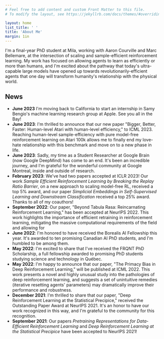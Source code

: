 ```yaml
---
# Feel free to add content and custom Front Matter to this file.
# To modify the layout, see https://jekyllrb.com/docs/themes/#overriding-theme-defaults

layout: home
list_title: ' '
title: 'About Me'
margin: 1in
---
```


I'm a final-year PhD student at Mila, working with Aaron Courville and Marc Bellemare, at the intersection of scaling and sample-efficient reinforcement learning. My work has focused on allowing agents to learn as efficiently or more than humans, and I'm excited about the pathway that today's ultra-capable large models have opened up towards revolutionarily-efficient agents that one day will transform humanity's relationship with the physical world.

## News

- **June 2023** I'm moving back to California to start an internship in Samy Bengio's machine learning research group at Apple. See you all in the Bay!
- **June 2023**: I'm thrilled to announce that our new paper "Bigger, Better, Faster: Human-level Atari with human-level efficiency," to ICML 2023. Reaching human-level sample-efficiency with pure model-free reinforcement learning on Atari 100k allows me to finally end my love-hate relationship with this benchmark and move on to a new phase in life.
- **June 2023**: Sadly, my time as a Student Researcher at Google Brain (now Google DeepMind) has come to an end. It's been an incredible journey, and I'm grateful for the wonderful community at Google Montreal, inside and outside of research.
- **February 2023**: We've had two papers accepted at ICLR 2023! Our work _Sample Efficient Reinforcement Learning by Breaking the Replay Ratio Barrier_, on a new approach to scaling model-free RL, received a top 5% award, and our paper _Simplicial Embeddings in Self-Supervised Learning and Downstream Classification_ received a top 25% award. Thanks to all of my coauthors!
- **September 2022**: Our paper, "Beyond Tabula Rasa: Reincarnating Reinforcement Learning," has been accepted at NeurIPS 2022. This work highlights the importance of efficient retraining in reinforcement learning, mitigating the massive computational requirements of the field and allowing for 
- **June 2022**: I'm honored to have received the Borealis AI Fellowship this year. It's awarded to ten promising Canadian AI PhD students, and I'm humbled to be among them.
- **May 2022**: I'm excited to share that I've received the FRQNT PhD Scholarship, a full fellowship awarded to promising PhD students studying science and technology in Québec.
- **May 2022**: I'm happy to announce that our paper, "The Primacy Bias in Deep Reinforcement Learning," will be published at ICML 2022. This work presents a novel and highly unusual study into the pathologies of deep reinforcement learning, and suggests a set of unintuitive remedies (iterative resetting agents' parameters) may dramatically improve their performance and robustness.
- **December 2021**: I'm thrilled to share that our paper, "Deep Reinforcement Learning at the Statistical Precipice," received the Outstanding Paper Award at NeurIPS 2021. It's an honor to have our work recognized in this way, and I'm grateful to the community for this recognition.
- **September 2021**: Our papers _Pretraining Representations for Data-Efficient Reinforcement Learning_ and _Deep Reinforcement Learning at the Statistical Precipice_ have been accepted to NeurIPS 2021!
